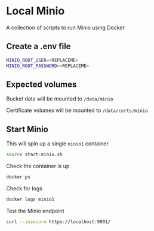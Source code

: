 # Local Minio
A collection of scripts to run Minio using Docker

## Create a .env file
```bash
MINIO_ROOT_USER=<REPLACEME>
MINIO_ROOT_PASSWORD=<REPLACEME>
```

## Expected volumes
Bucket data will be mounted to `/data/minio`

Certificate volumes will be mounted to `/data/certs/minio`

## Start Minio
This will spin up a single `minio1` container
```bash
source start-minio.sh
```

Check the container is up
```bash
docker ps
```

Check for logs
```bash
docker logs minio1
```

Test the Minio endpoint
```bash
curl --insecure https://localhost:9001/
```
